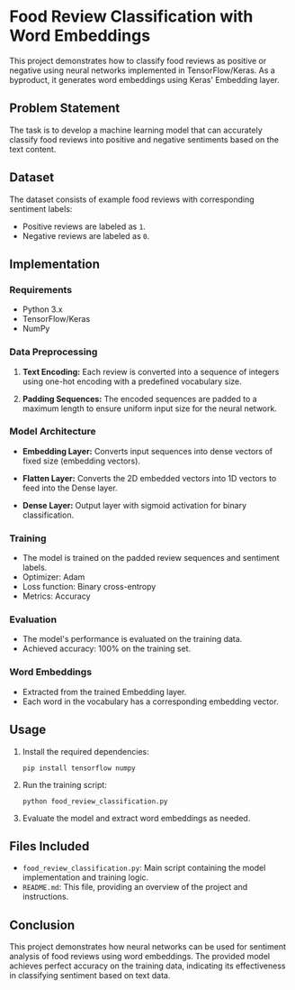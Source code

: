 # Food Review Classification with Word Embeddings

This project demonstrates how to classify food reviews as positive or negative using neural networks implemented in TensorFlow/Keras. As a byproduct, it generates word embeddings using Keras' Embedding layer.

## Problem Statement

The task is to develop a machine learning model that can accurately classify food reviews into positive and negative sentiments based on the text content.

## Dataset

The dataset consists of example food reviews with corresponding sentiment labels:
- Positive reviews are labeled as `1`.
- Negative reviews are labeled as `0`.

## Implementation

### Requirements

- Python 3.x
- TensorFlow/Keras
- NumPy

### Data Preprocessing

1. **Text Encoding:** Each review is converted into a sequence of integers using one-hot encoding with a predefined vocabulary size.
   
2. **Padding Sequences:** The encoded sequences are padded to a maximum length to ensure uniform input size for the neural network.

### Model Architecture

- **Embedding Layer:** Converts input sequences into dense vectors of fixed size (embedding vectors).
  
- **Flatten Layer:** Converts the 2D embedded vectors into 1D vectors to feed into the Dense layer.
  
- **Dense Layer:** Output layer with sigmoid activation for binary classification.

### Training

- The model is trained on the padded review sequences and sentiment labels.
- Optimizer: Adam
- Loss function: Binary cross-entropy
- Metrics: Accuracy

### Evaluation

- The model's performance is evaluated on the training data.
- Achieved accuracy: 100% on the training set.

### Word Embeddings

- Extracted from the trained Embedding layer.
- Each word in the vocabulary has a corresponding embedding vector.

## Usage

1. Install the required dependencies:
   ```
   pip install tensorflow numpy
   ```

2. Run the training script:
   ```
   python food_review_classification.py
   ```

3. Evaluate the model and extract word embeddings as needed.

## Files Included

- `food_review_classification.py`: Main script containing the model implementation and training logic.
- `README.md`: This file, providing an overview of the project and instructions.

## Conclusion

This project demonstrates how neural networks can be used for sentiment analysis of food reviews using word embeddings. The provided model achieves perfect accuracy on the training data, indicating its effectiveness in classifying sentiment based on text data.

